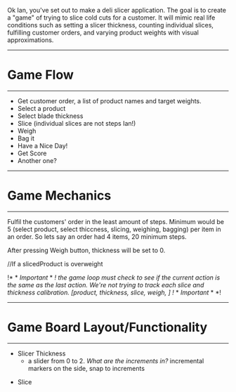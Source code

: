 Ok Ian, you've set out to make a deli slicer application. The goal is to create a "game" of trying to slice cold cuts for a customer. It will mimic real life conditions such as setting a slicer thickness, counting individual slices, fulfilling customer orders, and varying product weights with visual approximations.

---

# Game Flow

---

- Get customer order, a list of product names and target weights.
- Select a product
- Select blade thickness
- Slice (individual slices are not steps Ian!)
- Weigh
- Bag it
- Have a Nice Day!
- Get Score
- Another one?

---

# Game Mechanics

---

Fulfil the customers' order in the least amount of steps. Minimum would be 5 (select product, select thiccness, slicing, weighing, bagging) per item in an order.
So lets say an order had 4 items, 20 minimum steps.

After pressing Weigh button, thickness will be set to 0.

//If a slicedProduct is overweight

!* * *Important* * *!
the game loop must check to see if the current action is the same as the last action. We're not trying to track each slice and thickness calibration. [product, thickness, slice, weigh, ]
!* * *Important* * *!

---

# Game Board Layout/Functionality

---

- Slicer Thickness
  - a slider from 0 to 2. _What are the increments in?_ incremental markers on the side, snap to increments
* Slice
